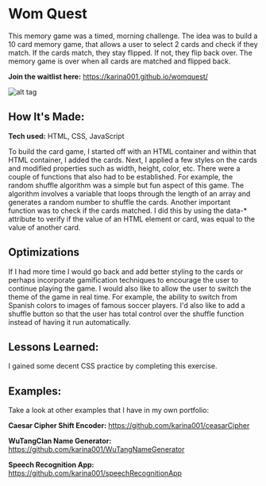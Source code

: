 # Wom Quest
This memory game was a timed, morning challenge. The idea was to build a 10 card memory game, that allows a user to select 2 cards and check if they match. If the cards match, they stay flipped. If not, they flip back over. The memory game is over when all cards are matched and flipped back.

**Join the waitlist here:** https://karina001.github.io/womquest/

![alt tag](https://github.com/karina001/womquest/blob/master/Screen%20Shot%202018-03-17%20at%2012.35.35%20AM.png)

## How It's Made:

**Tech used:** HTML, CSS, JavaScript

To build the card game, I started off with an HTML container and within that HTML container, I added the cards. Next, I applied a few styles on the cards and modified properties such as width, height, color, etc. There were a couple of functions that also had to be established. For example, the random shuffle algorithm was a simple but fun aspect of this game. The algorithm involves a variable that loops through the length of an array and generates a random number to shuffle the cards. Another important function was to check if the cards matched. I did this by using the data-* attribute to verify if the value of an HTML element or card, was equal to the value of another card.

## Optimizations
If I had more time I would go back and add better styling to the cards or perhaps incorporate gamification techniques to encourage the user to continue playing the game. I would also like to allow the user to switch the theme of the game in real time. For example, the ability to switch from Spanish colors to images of famous soccer players. I'd also like to add a shuffle button so that the user has total control over the shuffle function instead of having it run automatically. 

## Lessons Learned:
I gained some decent CSS practice by completing this exercise. 

## Examples:
Take a look at other examples that I have in my own portfolio:

**Caesar Cipher Shift Encoder:** https://github.com/karina001/ceasarCipher

**WuTangClan Name Generator:** https://github.com/karina001/WuTangNameGenerator

**Speech Recognition App:** https://github.com/karina001/speechRecognitionApp
